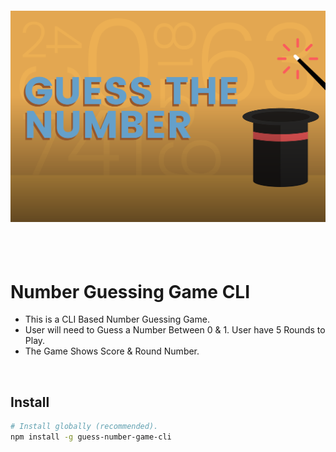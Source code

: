 <h4 align="center">
        <img src="https://github.com/muhammadshahbaz08/Node-Projects/blob/main/project01_number_guessing-game/images/games_guess_the_number.png" />
    </a>
    <br>
    <br>
</h4>

<br>

# Number Guessing Game CLI

- This is a CLI Based Number Guessing Game.
- User will need to Guess a Number Between 0 & 1. User have 5 Rounds to Play.
- The Game Shows Score & Round Number.

<br>

## Install

```sh
# Install globally (recommended).
npm install -g guess-number-game-cli

```
